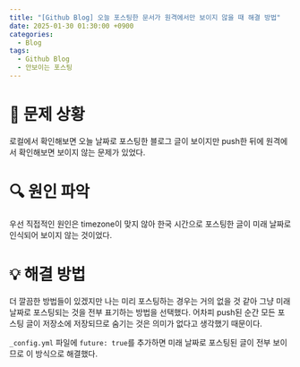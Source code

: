 ```yaml
---
title: "[Github Blog] 오늘 포스팅한 문서가 원격에서만 보이지 않을 때 해결 방법"
date: 2025-01-30 01:30:00 +0900
categories:
  - Blog
tags:
  - Github Blog
  - 안보이는 포스팅
---
```


# 📝 문제 상황
로컬에서 확인해보면 오늘 날짜로 포스팅한 블로그 글이 보이지만 push한 뒤에 원격에서 확인해보면 보이지 않는 문제가 있었다.

# 🔍 원인 파악

우선 직접적인 원인은 timezone이 맞지 않아 한국 시간으로 포스팅한 글이 미래 날짜로 인식되어 보이지 않는 것이었다.

# 💡 해결 방법

더 깔끔한 방법들이 있겠지만 나는 미리 포스팅하는 경우는 거의 없을 것 같아 그냥 미래 날짜로 포스팅되는 것을 전부 표기하는 방법을 선택했다.
어차피 push된 순간 모든 포스팅 글이 저장소에 저장되므로 숨기는 것은 의미가 없다고 생각했기 때문이다.

`_config.yml` 파일에 `future: true`를 추가하면 미래 날짜로 포스팅된 글이 전부 보이므로 이 방식으로 해결했다.